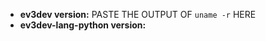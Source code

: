 <!--
    Before we can help you, we need some information about what you are trying to do and what software you are using.
    If you are reporting a bug or asking a usage question, please fill out the information below; otherwise you can delete this template.
-->

- **ev3dev version:** PASTE THE OUTPUT OF `uname -r` HERE
- **ev3dev-lang-python version:**

<!-- Now tell us about what you were trying to do, and include any error messages you received. Be specific and include any involved code, please! -->


